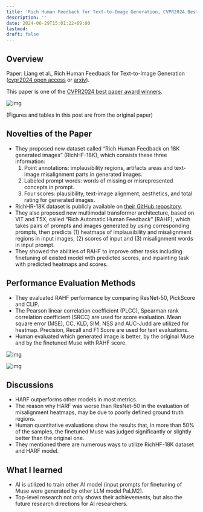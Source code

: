 ```yaml
---
title: 'Rich Human Feedback for Text-to-Image Generation, CVPR2024 Best Paper Award'
description: ''
date: 2024-06-29T15:01:22+09:00
lastmod: 
draft: false
---
```


## Overview

Paper: Liang et al., Rich Human Feedback for Text-to-Image Generation ([cvpr2024 open access](https://openaccess.thecvf.com/content/CVPR2024/papers/Liang_Rich_Human_Feedback_for_Text-to-Image_Generation_CVPR_2024_paper.pdf) or [arxiv](https://arxiv.org/abs/2312.10240)).

This paper is one of the [CVPR2024 best paper award winners](https://cvpr.thecvf.com/Conferences/2024/News/Awards).

![img](https://img.tsuji.tech/richhf-18k-cvpr2024-0.jpg)

(Figures and tables in this post are from the original paper)

## Novelties of the Paper

* They proposed new dataset called “Rich Human Feedback on 18K generated images” (RichHF-18K), which consists these three information:
  1. Point annotations: implausibility regions, artifacts areas and text-image misalignment parts in generated images.
  2. Labeled prompt words: words of missing or misrepresented concepts in prompt.
  3. Four scores: plausibility, text-image alignment, aesthetics, and total rating for generated images.
* RichHR-18K dataset is publicly available on [their GitHub repository](https://github.com/google-research/google-research/tree/master/richhf_18k).
* They also proposed new multimodal transformer architecture, based on ViT and T5X, called “Rich Automatic Human Feedback” (RAHF), which takes pairs of prompts and images generated by using corresponding prompts, then predicts (1) heatmaps of implausibility and misalignment regions in input images, (2) scores of input and (3) misalignment words in input prompt.
* They showed the abilities of RAHF to improve other tasks including finetuning of existed model with predicted scores, and inpainting task with predicted heatmaps and scores.

## Performance Evaluation Methods

* They evaluated RAHF performance by comparing ResNet-50, PickScore and CLIP.
* The Pearson linear correlation coefficient (PLCC), Spearman rank correlation coefficient (SRCC) are used for score evaluation. Mean square error (MSE), CC, KLD, SIM, NSS and AUC-Judd are utilized for heatmap. Precision, Recall and F1 Score are used for text evaluations.
* Human evaluated which generated image is better, by the original Muse and by the finetuned Muse with RAHF score.

![img](https://img.tsuji.tech/richhf-18k-cvpr2024-1.jpg)

![img](https://img.tsuji.tech/richhf-18k-cvpr2024-2.jpg)

## Discussions

* HARF outperforms other models  in most metrics. 
* The reason why HARF was worse than ResNet-50 in the evaluation of misalignment heatmaps, may be due to poorly defined ground truth regions.
* Human quantitative evaluations show the results that, in more than 50% of the samples, the finetuned Muse was judged significantly or slightly better than the original one.
* They mentioned there are numerous ways to utilize RichHF-18K dataset and HARF model.

## What I learned

* AI is utilized to train other AI model (input prompts for finetuning of Muse were generated by other LLM model PaLM2).
* Top-level research not only shows their achievements, but also the future research directions for AI researchers.
